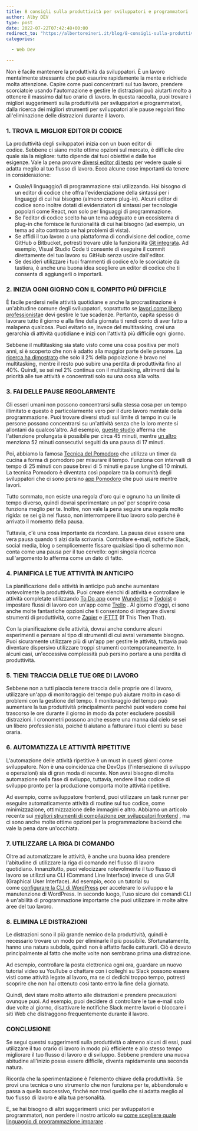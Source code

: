 ```yaml
---
title: 8 consigli sulla produttività per sviluppatori e programmatori
author: Alby DEV
type: post
date: 2022-07-22T07:42:48+00:00
redirect_to: "https://albertoreineri.it/blog/8-consigli-sulla-produttività-per-sviluppatori-e-programmatori/"
categories:

  - Web Dev

---
```

Non è facile mantenere la produttività da sviluppatori. È un lavoro mentalmente stressante che può esaurire rapidamente la mente e richiede molta attenzione. Capire come puoi concentrarti sul tuo lavoro, prendere scorciatoie usando l'automazione e gestire le distrazioni può aiutarti molto a ottenere il massimo dal tuo orario di lavoro. In questa raccolta, puoi trovare i migliori suggerimenti sulla produttività per sviluppatori e programmatori, dalla ricerca dei migliori strumenti per sviluppatori alle pause regolari fino all'eliminazione delle distrazioni durante il lavoro.

### 1. TROVA IL MIGLIOR EDITOR DI CODICE

La produttività degli sviluppatori inizia con un buon editor di codice. Sebbene ci siano molte ottime opzioni sul mercato, è difficile dire quale sia la migliore: tutto dipende dai tuoi obiettivi e dalle tue esigenze. Vale la pena provare [diversi editor di testo][1] per vedere quale si adatta meglio al tuo flusso di lavoro. Ecco alcune cose importanti da tenere in considerazione:

  * Quale/i linguaggio/i di programmazione stai utilizzando. Hai bisogno di un editor di codice che offra l'evidenziazione della sintassi per i linguaggi di cui hai bisogno (almeno come plug-in). Alcuni editor di codice sono inoltre dotati di evidenziatori di sintassi per tecnologie popolari come React, non solo per linguaggi di programmazione.
  * Se l'editor di codice scelto ha un tema adeguato e un ecosistema di plug-in che fornisce le funzionalità di cui hai bisogno (ad esempio, un tema ad alto contrasto se hai problemi di vista).
  * Se affidi il tuo lavoro a una piattaforma di condivisione del codice, come GitHub o Bitbucket, potresti trovare utile la funzionalità [Git integrata](/guide/come-usare-git/). Ad esempio, Visual Studio Code ti consente di eseguire il commit direttamente del tuo lavoro su GitHub senza uscire dall'editor.
  * Se desideri utilizzare i tuoi frammenti di codice e/o le scorciatoie da tastiera, è anche una buona idea scegliere un editor di codice che ti consenta di aggiungerli o importarli.

### 2. INIZIA OGNI GIORNO CON IL COMPITO PIÙ DIFFICILE

È facile perdersi nelle attività quotidiane e anche la procrastinazione è un'abitudine comune degli sviluppatori, soprattutto se [lavori come libero professionista][3]e devi gestire le tue scadenze. Pertanto, capita spesso di lavorare tutto il giorno e alla fine della giornata ti rendi conto di aver fatto a malapena qualcosa. Puoi evitarlo se, invece del multitasking, crei una gerarchia di attività quotidiane e inizi con l'attività più difficile ogni giorno.

Sebbene il multitasking sia stato visto come una cosa positiva per molti anni, si è scoperto che non è adatto alla maggior parte delle persone. [La ricerca ha dimostrato][4] che solo il 2% della popolazione è bravo nel multitasking, mentre il resto può subire una perdita di produttività fino al 40%. Quindi, se sei nel 2% continua con il multitasking, altrimenti dai la priorità alle tue attività e concentrati solo su una cosa alla volta.

### 3. FAI DELLE PAUSE REGOLARMENTE

Gli esseri umani non possono concentrarsi sulla stessa cosa per un tempo illimitato e questo è particolarmente vero per il duro lavoro mentale della programmazione. Puoi trovare diversi studi sul limite di tempo in cui le persone possono concentrarsi su un'attività senza che la loro mente si allontani da qualcos'altro. Ad esempio, [questo studio][5] afferma che l'attenzione prolungata è possibile per circa 45 minuti, mentre [un altro][6] menziona 52 minuti consecutivi seguiti da una pausa di 17 minuti.

Poi, abbiamo la famosa [Tecnica del Pomodoro][7] che utilizza un timer da cucina a forma di pomodoro per misurare il tempo. Funziona con intervalli di tempo di 25 minuti con pause brevi di 5 minuti e pause lunghe di 10 minuti. La tecnica Pomodoro è diventata così popolare tra la comunità degli sviluppatori che ci sono persino [app Pomodoro][8] che puoi usare mentre lavori.

Tutto sommato, non esiste una regola d'oro qui e ognuno ha un limite di tempo diverso, quindi dovrai sperimentare un po' per scoprire cosa funziona meglio per te. Inoltre, non vale la pena seguire una regola molto rigida: se sei già nel flusso, non interrompere il tuo lavoro solo perché è arrivato il momento della pausa.

Tuttavia, c'è una cosa importante da ricordare. La pausa deve essere una vera pausa quando ti alzi dalla scrivania. Controllare e-mail, notifiche Slack, social media, blog o semplicemente fissare qualsiasi tipo di schermo non conta come una pausa per il tuo cervello: ogni singola ricerca sull'argomento lo afferma come un dato di fatto.

### 4. PIANIFICA LE TUE ATTIVITÀ IN ANTICIPO

La pianificazione delle attività in anticipo può anche aumentare notevolmente la produttività. Puoi creare elenchi di attività e controllare le attività completate utilizzando [To Do app][9] come [Wunderlist][10] e [Todoist][11] o impostare flussi di lavoro con un'app come [Trello][12] . Al giorno d'oggi, ci sono anche molte fantastiche opzioni che ti consentono di integrare diversi strumenti di produttività, come [Zapier][13] e [IFTTT][14] (If This Then That).

Con la pianificazione delle attività, dovrai anche condurre alcuni esperimenti e pensare al tipo di strumenti di cui avrai veramente bisogno. Puoi sicuramente utilizzare più di un'app per gestire le attività, tuttavia può diventare dispersivo utilizzare troppi strumenti contemporaneamente. In alcuni casi, un'eccessiva complessità può persino portare a una perdita di produttività.

### 5. TIENI TRACCIA DELLE TUE ORE DI LAVORO

Sebbene non a tutti piaccia tenere traccia delle proprie ore di lavoro, utilizzare un'app di monitoraggio del tempo può aiutare molto in caso di problemi con la gestione del tempo. Il monitoraggio del tempo può aumentare la tua produttività principalmente perché puoi vedere come hai trascorso le ore durante il giorno in modo da poter escludere possibili distrazioni. I cronometri possono anche essere una manna dal cielo se sei un libero professionista, poiché ti aiutano a fatturare i tuoi clienti su base oraria.

### 6. AUTOMATIZZA LE ATTIVITÀ RIPETITIVE

L'automazione delle attività ripetitive è un must in questi giorni come sviluppatore. Non è una coincidenza che DevOps (l'intersezione di sviluppo e operazioni) sia di gran moda di recente. Non avrai bisogno di molta automazione nella fase di sviluppo, tuttavia, rendere il tuo codice di sviluppo pronto per la produzione comporta molte attività ripetitive.

Ad esempio, come sviluppatore frontend, puoi utilizzare un task runner per eseguire automaticamente attività di routine sul tuo codice, come minimizzazione, ottimizzazione delle immagini e altro. Abbiamo un articolo recente sui [migliori strumenti di compilazione per sviluppatori frontend][15] , ma ci sono anche molte ottime opzioni per la programmazione backend che vale la pena dare un'occhiata.

### 7. UTILIZZARE LA RIGA DI COMANDO

Oltre ad automatizzare le attività, è anche una buona idea prendere l'abitudine di utilizzare la riga di comando nel flusso di lavoro quotidiano. Innanzitutto, puoi velocizzare notevolmente il tuo flusso di lavoro se utilizzi una CLI (Command Line Interface) invece di una GUI (Graphical User Interface). Ad esempio, ecco un tutorial su come [configurare la CLI di WordPress][16] per accelerare lo sviluppo e la manutenzione di WordPress. In secondo luogo, l'uso sicuro dei comandi CLI è un'abilità di programmazione importante che puoi utilizzare in molte altre aree del tuo lavoro.

### 8. ELIMINA LE DISTRAZIONI

Le distrazioni sono il più grande nemico della produttività, quindi è necessario trovare un modo per eliminarle il più possibile. Sfortunatamente, hanno una natura subdola, quindi non è affatto facile catturarli. Ciò è dovuto principalmente al fatto che molte volte non sembrano prima una distrazione.

Ad esempio, controllare la posta elettronica ogni ora, guardare un nuovo tutorial video su YouTube o chattare con i colleghi su Slack possono essere visti come attività legate al lavoro, ma se ci dedichi troppo tempo, potresti scoprire che non hai ottenuto così tanto entro la fine della giornata.

Quindi, devi stare molto attento alle distrazioni e prendere precauzioni ovunque puoi. Ad esempio, puoi decidere di controllare le tue e-mail solo due volte al giorno, disattivare le notifiche Slack mentre lavori o bloccare i siti Web che distraggono frequentemente durante il lavoro.

### CONCLUSIONE

Se segui questsi suggerimenti sulla produttività o almeno alcuni di essi, puoi utilizzare il tuo orario di lavoro in modo più efficiente e allo stesso tempo migliorare il tuo flusso di lavoro e di sviluppo. Sebbene prendere una nuova abitudine all'inizio possa essere difficile, diventa rapidamente una seconda natura.

Ricorda che la sperimentazione è l'elemento chiave della produttività. Se provi una tecnica o uno strumento che non funziona per te, abbandonalo e passa a quello successivo, finché non trovi quello che si adatta meglio al tuo flusso di lavoro e alla tua personalità.

E, se hai bisogno di altri suggerimenti unici per sviluppatori e programmatori, non perdere il nostro articolo su [come scegliere quale linguaggio di programmazione imparare][17] .

 [1]: /5-migliori-editor-di-testo-per-sviluppatori
 [2]: /guide/come-usare-git/
 [3]: /10-consigli-per-freelance-e-liberi-professionisti/
 [4]: https://www.forbes.com/sites/lisaquast/2017/02/06/want-to-be-more-productive-stop-multi-tasking
 [5]: http://naturalhealthcare.ca/glossaries.phtml?term=sustained+attention#.XgqCCPx7nIU
 [6]: https://www.theatlantic.com/business/archive/2014/09/science-tells-you-how-many-minutes-should-you-take-a-break-for-work-17/380369/
 [7]: https://en.wikipedia.org/wiki/Pomodoro_Technique
 [8]: https://tomato-timer.com/
 [9]: https://www.developerdrive.com/creating-a-simple-to-do-application-part-1/
 [10]: https://www.wunderlist.com/
 [11]: https://todoist.com/
 [12]: https://trello.com/
 [13]: https://zapier.com/
 [14]: https://ifttt.com/
 [15]: /6-migliori-tool-per-sviluppo-frontend
 [16]: /usare-la-riga-di-comando-con-wordpress-grazie-a-wp-cli
 [17]: /come-scegliere-quale-linguaggio-di-programmazione-imparare
